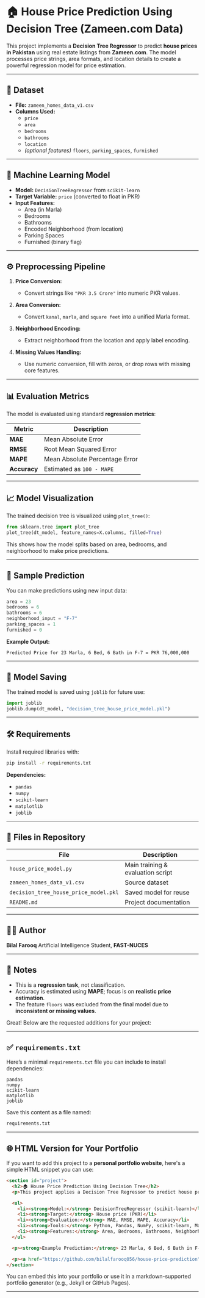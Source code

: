 

# 🏠 House Price Prediction Using Decision Tree (Zameen.com Data)

This project implements a **Decision Tree Regressor** to predict **house prices in Pakistan** using real estate listings from **Zameen.com**. The model processes price strings, area formats, and location details to create a powerful regression model for price estimation.

---

## 📂 Dataset

- **File:** `zameen_homes_data_v1.csv`
- **Columns Used:**
  - `price`
  - `area`
  - `bedrooms`
  - `bathrooms`
  - `location`
  - *(optional features)* `floors`, `parking_spaces`, `furnished`

---

## 🧠 Machine Learning Model

- **Model:** `DecisionTreeRegressor` from `scikit-learn`
- **Target Variable:** `price` (converted to float in PKR)
- **Input Features:**
  - Area (in Marla)
  - Bedrooms
  - Bathrooms
  - Encoded Neighborhood (from location)
  - Parking Spaces
  - Furnished (binary flag)

---

## ⚙️ Preprocessing Pipeline

1. **Price Conversion:**  
   - Convert strings like `"PKR 3.5 Crore"` into numeric PKR values.

2. **Area Conversion:**  
   - Convert `kanal`, `marla`, and `square feet` into a unified Marla format.

3. **Neighborhood Encoding:**  
   - Extract neighborhood from the location and apply label encoding.

4. **Missing Values Handling:**  
   - Use numeric conversion, fill with zeros, or drop rows with missing core features.

---

## 📊 Evaluation Metrics

The model is evaluated using standard **regression metrics**:

| Metric | Description |
|--------|-------------|
| **MAE** | Mean Absolute Error |
| **RMSE** | Root Mean Squared Error |
| **MAPE** | Mean Absolute Percentage Error |
| **Accuracy** | Estimated as `100 - MAPE` |

---

## 📈 Model Visualization

The trained decision tree is visualized using `plot_tree()`:

```python
from sklearn.tree import plot_tree
plot_tree(dt_model, feature_names=X.columns, filled=True)
````

This shows how the model splits based on area, bedrooms, and neighborhood to make price predictions.

---

## 🧪 Sample Prediction

You can make predictions using new input data:

```python
area = 23
bedrooms = 6
bathrooms = 6
neighborhood_input = "F-7"
parking_spaces = 1
furnished = 0
```

**Example Output:**

```
Predicted Price for 23 Marla, 6 Bed, 6 Bath in F-7 = PKR 76,000,000
```

---

## 💾 Model Saving

The trained model is saved using `joblib` for future use:

```python
import joblib
joblib.dump(dt_model, "decision_tree_house_price_model.pkl")
```

---

## 🛠 Requirements

Install required libraries with:

```bash
pip install -r requirements.txt
```

**Dependencies:**

* `pandas`
* `numpy`
* `scikit-learn`
* `matplotlib`
* `joblib`

---

## 📁 Files in Repository

| File                                  | Description                       |
| ------------------------------------- | --------------------------------- |
| `house_price_model.py`                | Main training & evaluation script |
| `zameen_homes_data_v1.csv`            | Source dataset                    |
| `decision_tree_house_price_model.pkl` | Saved model for reuse             |
| `README.md`                           | Project documentation             |

---

## 👨‍💻 Author

**Bilal Farooq**
Artificial Intelligence Student, **FAST-NUCES**

---

## 📌 Notes

* This is a **regression task**, not classification.
* Accuracy is estimated using **MAPE**; focus is on **realistic price estimation**.
* The feature `floors` was excluded from the final model due to **inconsistent or missing values**.

Great! Below are the requested additions for your project:

---

## ✅ `requirements.txt`

Here’s a minimal `requirements.txt` file you can include to install dependencies:

```
pandas
numpy
scikit-learn
matplotlib
joblib
```

Save this content as a file named:

```bash
requirements.txt
```

---

## 🌐 HTML Version for Your Portfolio 

If you want to add this project to a **personal portfolio website**, here's a simple HTML snippet you can use:

```html
<section id="project">
  <h2>🏠 House Price Prediction Using Decision Tree</h2>
  <p>This project applies a Decision Tree Regressor to predict house prices in Pakistan based on real listings from Zameen.com. It uses preprocessed features such as area (in Marla), bedrooms, bathrooms, and neighborhood to estimate realistic property prices.</p>

  <ul>
    <li><strong>Model:</strong> DecisionTreeRegressor (scikit-learn)</li>
    <li><strong>Target:</strong> House price (PKR)</li>
    <li><strong>Evaluation:</strong> MAE, RMSE, MAPE, Accuracy</li>
    <li><strong>Tools:</strong> Python, Pandas, NumPy, scikit-learn, Matplotlib</li>
    <li><strong>Features:</strong> Area, Bedrooms, Bathrooms, Neighborhood, Furnished, Parking</li>
  </ul>

  <p><strong>Example Prediction:</strong> 23 Marla, 6 Bed, 6 Bath in F-7 → <em>PKR 76,000,000</em></p>

  <p><a href="https://github.com/bilalfarooq056/house-price-prediction">🔗 View on GitHub</a></p>
</section>
```

You can embed this into your portfolio or use it in a markdown-supported portfolio generator (e.g., Jekyll or GitHub Pages).

---






